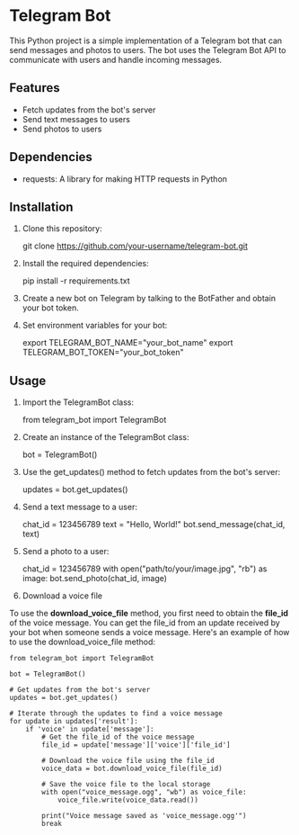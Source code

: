 # Telegram Bot
This Python project is a simple implementation of a Telegram bot that can send messages and photos to users. The bot uses the Telegram Bot API to communicate with users and handle incoming messages.

## Features
- Fetch updates from the bot's server
- Send text messages to users
- Send photos to users

## Dependencies
- requests: A library for making HTTP requests in Python

## Installation
1. Clone this repository:

    git clone https://github.com/your-username/telegram-bot.git

2. Install the required dependencies:

    pip install -r requirements.txt

3. Create a new bot on Telegram by talking to the BotFather and obtain your bot token.
4. Set environment variables for your bot:

    export TELEGRAM_BOT_NAME="your_bot_name"
    export TELEGRAM_BOT_TOKEN="your_bot_token"

## Usage
1. Import the TelegramBot class:

    from telegram_bot import TelegramBot

2. Create an instance of the TelegramBot class:

    bot = TelegramBot()

3. Use the get_updates() method to fetch updates from the bot's server:

    updates = bot.get_updates()

4. Send a text message to a user:

    chat_id = 123456789
    text = "Hello, World!"
    bot.send_message(chat_id, text)

5. Send a photo to a user:

    chat_id = 123456789
    with open("path/to/your/image.jpg", "rb") as image:
        bot.send_photo(chat_id, image)

6. Download a voice file

To use the **download_voice_file** method, you first need to obtain the **file_id** of the voice message. You can get the file_id from an update received by your bot when someone sends a voice message. Here's an example of how to use the download_voice_file method:

    from telegram_bot import TelegramBot

    bot = TelegramBot()

    # Get updates from the bot's server
    updates = bot.get_updates()

    # Iterate through the updates to find a voice message
    for update in updates['result']:
        if 'voice' in update['message']:
            # Get the file_id of the voice message
            file_id = update['message']['voice']['file_id']
            
            # Download the voice file using the file_id
            voice_data = bot.download_voice_file(file_id)
            
            # Save the voice file to the local storage
            with open("voice_message.ogg", "wb") as voice_file:
                voice_file.write(voice_data.read())
            
            print("Voice message saved as 'voice_message.ogg'")
            break
